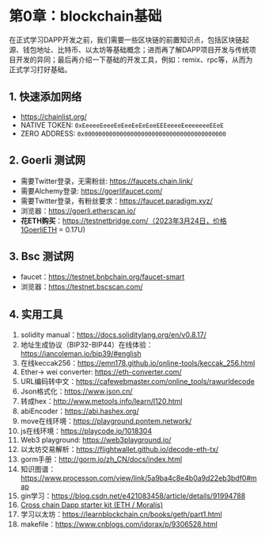 # 第0章：blockchain基础

在正式学习DAPP开发之前，我们需要一些区块链的前置知识点，包括区块链起源、钱包地址、比特币、以太坊等基础概念；进而再了解DAPP项目开发与传统项目开发的异同；最后再介绍一下基础的开发工具，例如：remix、rpc等，从而为正式学习打好基础。



## 1. 快速添加网络

- https://chainlist.org/
- NATIVE TOKEN:   `0xEeeeeEeeeEeEeeEeEeEeeEEEeeeeEeeeeeeeEEeE`
- ZERO ADDRESS: `0x0000000000000000000000000000000000000000`



## 2. Goerli 测试网

- 需要Twitter登录，无需粉丝: https://faucets.chain.link/
- 需要Alchemy登录: https://goerlifaucet.com/
- 需要Twitter登录，有粉丝要求：https://faucet.paradigm.xyz/
- 浏览器：https://goerli.etherscan.io/
- **花ETH购买**：https://testnetbridge.com/（2023年3月24日，价格1GoerliETH = 0.17U)



## 3. Bsc 测试网

- faucet：https://testnet.bnbchain.org/faucet-smart
- 浏览器：https://testnet.bscscan.com/



## 4. 实用工具

1. solidity manual：https://docs.soliditylang.org/en/v0.8.17/
2. 地址生成协议（BIP32-BIP44）在线体验：https://iancoleman.io/bip39/#english
3. 在线keccak256：https://emn178.github.io/online-tools/keccak_256.html
4. Ether-> wei converter: https://eth-converter.com/
5. URL编码转中文：https://cafewebmaster.com/online_tools/rawurldecode
6. Json格式化：https://www.json.cn/
7. 转成hex：http://www.metools.info/learn/l120.html
8. abiEncoder：https://abi.hashex.org/
9. move在线环境：https://playground.pontem.network/
10. js在线环境：https://playcode.io/1018304
11. Web3 playground: https://web3playground.io/
12. 以太坊交易解析：https://flightwallet.github.io/decode-eth-tx/
13. gorm手册：http://gorm.io/zh_CN/docs/index.html
14. 知识图谱：https://www.processon.com/view/link/5a9ba4c8e4b0a9d22eb3bdf0#map
15. gin学习：https://blog.csdn.net/e421083458/article/details/91994788
16. [Cross chain Dapp starter kit (ETH / Moralis)](https://reactjsexample.com/cross-chain-dapp-starter-kit-eth-moralis/)
17. 学习以太坊：https://learnblockchain.cn/books/geth/part1.html
18. makefile：https://www.cnblogs.com/idorax/p/9306528.html
